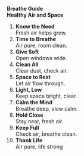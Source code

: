 **Breathe Guide**  
**Healthy Air and Space**

1. **Know the Need**  
Fresh air helps grow.  
2. **Time to Breathe**  
Air pure, room clean.  
3. **Give Soft**  
Open windows wide.  
4. **Clean All**  
Clear dust, check air.  
5. **Space to Rest**  
Let air flow through.  
6. **Light, Low**  
Keep space bright, clear.  
7. **Calm the Mind**  
Breathe deep, slow calm.  
8. **Hold Close**  
Stay near, fresh air.  
9. **Keep Full**  
Check air, breathe clean.  
10. **Thank Life**  
Air pure, life strong
